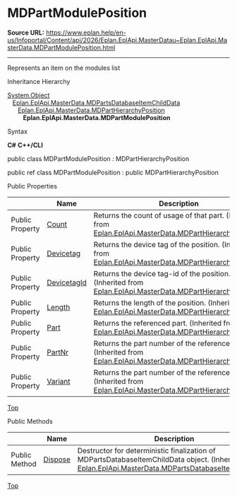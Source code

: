 # MDPartModulePosition

**Source URL:** https://www.eplan.help/en-us/Infoportal/Content/api/2026/Eplan.EplApi.MasterDatau~Eplan.EplApi.MasterData.MDPartModulePosition.html

---

Represents an item on the modules list

Inheritance Hierarchy

[System.Object](#)  
   [Eplan.EplApi.MasterData.MDPartsDatabaseItemChildData](Eplan.EplApi.MasterDatau~Eplan.EplApi.MasterData.MDPartsDatabaseItemChildData.html)  
      [Eplan.EplApi.MasterData.MDPartHierarchyPosition](Eplan.EplApi.MasterDatau~Eplan.EplApi.MasterData.MDPartHierarchyPosition.html)  
         **Eplan.EplApi.MasterData.MDPartModulePosition**

Syntax

**C#**
**C++/CLI**


public class MDPartModulePosition : MDPartHierarchyPosition

public ref class MDPartModulePosition : public MDPartHierarchyPosition

Public Properties

|  | Name | Description |
| --- | --- | --- |
| Public Property | [Count](Eplan.EplApi.MasterDatau~Eplan.EplApi.MasterData.MDPartHierarchyPosition~Count.html) | Returns the count of usage of that part. (Inherited from [Eplan.EplApi.MasterData.MDPartHierarchyPosition](Eplan.EplApi.MasterDatau~Eplan.EplApi.MasterData.MDPartHierarchyPosition.html)) |
| Public Property | [Devicetag](Eplan.EplApi.MasterDatau~Eplan.EplApi.MasterData.MDPartHierarchyPosition~Devicetag.html) | Returns the device tag of the position. (Inherited from [Eplan.EplApi.MasterData.MDPartHierarchyPosition](Eplan.EplApi.MasterDatau~Eplan.EplApi.MasterData.MDPartHierarchyPosition.html)) |
| Public Property | [DevicetagId](Eplan.EplApi.MasterDatau~Eplan.EplApi.MasterData.MDPartHierarchyPosition~DevicetagId.html) | Returns the device tag-id of the position. (Inherited from [Eplan.EplApi.MasterData.MDPartHierarchyPosition](Eplan.EplApi.MasterDatau~Eplan.EplApi.MasterData.MDPartHierarchyPosition.html)) |
| Public Property | [Length](Eplan.EplApi.MasterDatau~Eplan.EplApi.MasterData.MDPartHierarchyPosition~Length.html) | Returns the length of the position. (Inherited from [Eplan.EplApi.MasterData.MDPartHierarchyPosition](Eplan.EplApi.MasterDatau~Eplan.EplApi.MasterData.MDPartHierarchyPosition.html)) |
| Public Property | [Part](Eplan.EplApi.MasterDatau~Eplan.EplApi.MasterData.MDPartHierarchyPosition~Part.html) | Returns the referenced part. (Inherited from [Eplan.EplApi.MasterData.MDPartHierarchyPosition](Eplan.EplApi.MasterDatau~Eplan.EplApi.MasterData.MDPartHierarchyPosition.html)) |
| Public Property | [PartNr](Eplan.EplApi.MasterDatau~Eplan.EplApi.MasterData.MDPartHierarchyPosition~PartNr.html) | Returns the part number of the referenced part. (Inherited from [Eplan.EplApi.MasterData.MDPartHierarchyPosition](Eplan.EplApi.MasterDatau~Eplan.EplApi.MasterData.MDPartHierarchyPosition.html)) |
| Public Property | [Variant](Eplan.EplApi.MasterDatau~Eplan.EplApi.MasterData.MDPartHierarchyPosition~Variant.html) | Returns the part number of the referenced part. (Inherited from [Eplan.EplApi.MasterData.MDPartHierarchyPosition](Eplan.EplApi.MasterDatau~Eplan.EplApi.MasterData.MDPartHierarchyPosition.html)) |

[Top](#top)

Public Methods

|  | Name | Description |
| --- | --- | --- |
| Public Method | [Dispose](Eplan.EplApi.MasterDatau~Eplan.EplApi.MasterData.MDPartsDatabaseItemChildData~Dispose().html) | Destructor for deterministic finalization of MDPartsDatabaseItemChildData object. (Inherited from [Eplan.EplApi.MasterData.MDPartsDatabaseItemChildData](Eplan.EplApi.MasterDatau~Eplan.EplApi.MasterData.MDPartsDatabaseItemChildData.html)) |

[Top](#top)
